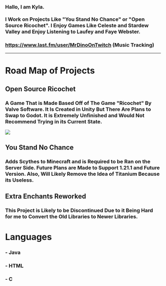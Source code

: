 ### Hallo, I am Kyla.<br><br>I Work on Projects Like "You Stand No Chance" or "Open Source Ricochet". I Enjoy Games Like Celeste and Stardew Valley and Enjoy Listening to Laufey and Faye Webster.

### https://www.last.fm/user/MrDinoOnTwitch (Music Tracking)

---
# Road Map of Projects

## Open Source Ricochet

### A Game That is Made Based Off of The Game "Ricochet" By Valve Software. It Is Created in Unity But There Are Plans to Swap to Godot. It is Extremely Unfinished and Would Not Recommend Trying in its Current State.

<img src="https://i.postimg.cc/MpmjGFJB/2024-03-23-09-48-59.gif"> 

## You Stand No Chance

### Adds Scythes to Minecraft and is Required to be Ran on the Server Side. Future Plans are Made to Support 1.21.1 and Future Version. Also, Will Likely Remove the Idea of Titanium Because its Useless.

## Extra Enchants Reworked

### This Project is Likely to be Discontinued Due to it Being Hard for me to Convert the Old Libraries to Newer Libraries.



# Languages
### - Java
### - HTML
### - C